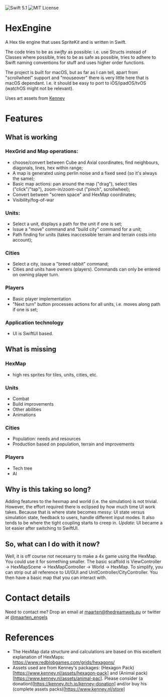 ![Swift 5.1](http://img.shields.io/badge/swift-5.1-orange.svg) ![MIT License](http://img.shields.io/badge/license-MIT-brightgreen.svg)

# HexEngine
A Hex tile engine that uses SpriteKit and is written in Swift.

The code tries to be as *swifty* as possible: i.e. use Structs instead of Classes where possible, tries to be as safe as possible, tries to adhere to Swift naming conventions for stuff and uses higher order functions.

The project is built for macOS, but as far as I can tell, apart from "scrollwheel" support and "mouseover" there is very little here that is macOS dependant. I.e. it should be easy to port to iOS/ipadOS/tvOS (watchOS might not be relevant).

Uses art assets from [Kenney](https://www.kenney.nl)

# Features
## What is working
### HexGrid and Map operations:
* choose/convert between Cube and Axial coordinates, find neighbours, diagonals, lines, hex within range;
* A map is generated using perlin noise and a fixed seed (so it's always the same);
* Basic map actions: pan around the map ("drag"), select tiles ("click"/"tap"), zoom-in/zoom-out ("pinch", scrollwheel);
* Convert between "screen space" and HexMap coordinates;
* Visibility/fog-of-war

### Units:
* Select a unit, displays a path for the unit if one is set;
* Issue a "move" command and "build city" command for a unit;
* Path finding for units (takes inaccessible terrain and terrain costs into account);

### Cities
* Select a city, issue a "breed rabbit" command;
* Cities and units have owners (players). Commands can only be entered on owning player turn.

### Players
* Basic player implementation
* "Next turn" button processes actions for all units, i.e. moves along path if one is set;

### Application technology
* UI is SwiftUI based.

## What is missing
### HexMap
* high res sprites for tiles, units, cities, etc.

### Units
* Combat
* Build improvements
* Other abilities
* Animations

### Cities
* Population: needs and resources
* Production based on population, terrain and improvements

### Players
* Tech tree
* AI

## Why is this taking so long?
Adding features to the hexmap and world (i.e. the simulation) is not trivial. However, the effort required there is eclipsed by how much time UI work takes. Because that is where state becomes messy: UI state versus simulation state, feedback to users, handle different input modes. It also tends to be where the tight coupling starts to creep in. 
*Update:* UI became a lot easier after switching to SwiftUI.

## So, what can I do with it now?
Well, it is off course not necesarry to make a 4x game using the HexMap. You could use it for something smaller. The basic scaffold is ViewController -> HexMapScene -> HexMapController -> World -> HexMap.
To simplify, you can strip out all reference to UI/GUI and UnitController/CityController. You then have a basic map that you can interact with.

# Contact details
Need to contact me? Drop an email at maarten@thedreamweb.eu or twitter at [@maarten_engels](https://twitter.com/maarten_engels)

# References
* The HexMap data structure and calculations are based on this excellent explanation of HexMaps: https://www.redblobgames.com/grids/hexagons/ 
* Assets used are from Kenney's packages: (Hexagon Pack)[https://www.kenney.nl/assets/hexagon-pack] and (Animal pack)[https://www.kenney.nl/assets/animal-pac]. Please consider (a donation)[https://kenney.itch.io/kenney-donation] and/or buy his (complete assets packs)[https://www.kenney.nl/store]